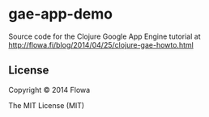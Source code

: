 # gae-app-demo

Source code for the Clojure Google App Engine tutorial at http://flowa.fi/blog/2014/04/25/clojure-gae-howto.html

## License

Copyright © 2014 Flowa

The MIT License (MIT)
